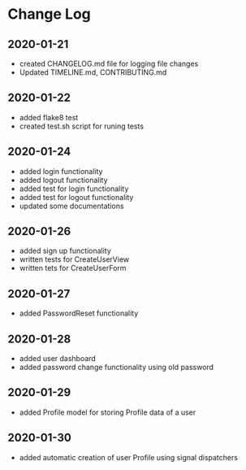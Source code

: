 # Change Log

## 2020-01-21

* created CHANGELOG.md file for logging file changes
* Updated TIMELINE.md, CONTRIBUTING.md

## 2020-01-22
* added flake8 test
* created test.sh script for runing tests

## 2020-01-24
* added login functionality
* added logout functionality
* added test for login functionality
* added test for logout functionality
* updated some documentations

## 2020-01-26
* added sign up functionality
* written tests for CreateUserView
* written tets for CreateUserForm

## 2020-01-27
* added PasswordReset functionality

## 2020-01-28
* added user dashboard
* added password change functionality using old password

## 2020-01-29
* added Profile model for storing Profile data of a user

## 2020-01-30
* added automatic creation of user Profile using signal dispatchers